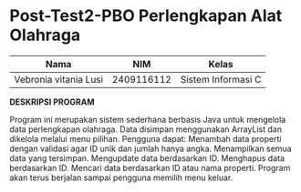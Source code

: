 # Post-Test2-PBO Perlengkapan Alat Olahraga
| Nama                      | NIM           | Kelas             |
|---------------------------|---------------|-------------------|
|  Vebronia vitania Lusi    | 2409116112    | Sistem Informasi C|

**DESKRIPSI PROGRAM**

Program ini merupakan sistem sederhana berbasis Java untuk mengelola data perlengkapan olahraga. Data disimpan menggunakan ArrayList dan dikelola melalui menu pilihan. Pengguna dapat:
Menambah data properti dengan validasi agar ID unik dan jumlah hanya angka.
Menampilkan semua data yang tersimpan.
Mengupdate data berdasarkan ID.
Menghapus data berdasarkan ID.
Mencari data berdasarkan ID atau nama properti.
Program akan terus berjalan sampai pengguna memilih menu keluar.

